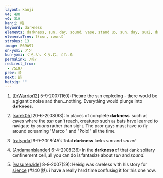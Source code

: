 ```yaml
---
layout: kanji
v4: 480
v6: 519
kanji: 暗
keyword: darkness
elements: darkness, sun, day, sound, vase, stand up, sun, day, sun2, day2
elementsTree: l(sun, sound)
strokes: 13
image: E69A97
on-yomi: アン
kun-yomi: くら.い、くら.む、くれ.る
permalink: /暗/
redirect_from:
 - /519/
prev: 音
next: 韻
heisig: ""
---
```


1) [<a href="http://kanji.koohii.com/profile/DrWarrior12">DrWarrior12</a>] 5-9-2007(160): Picture the sun exploding - there would be a gigantic noise and then...nothing. Everything would plunge into<strong> darkness</strong>.

2) [<a href="http://kanji.koohii.com/profile/sarek05">sarek05</a>] 20-6-2008(63): In places of complete <strong>darkness</strong>, such as caves where the <em>sun</em> can&#039;t reach, creatures such as bats have learned to navigate by <em>sound</em> rather than sight. The poor guys must have to fly around screaming &quot;Marco!&quot; and &quot;Polo!&quot; all the time.

3) [<a href="http://kanji.koohii.com/profile/eatyoda">eatyoda</a>] 6-9-2008(45): Total<strong> darkness</strong> lacks <em>sun</em> and <em>sound</em>.

4) [<a href="http://kanji.koohii.com/profile/AndamanIslander">AndamanIslander</a>] 6-4-2008(36): In the <strong>darkness</strong> of that dank solitary confinement cell, all you can do is fantasize about <em>sun</em> and <em>sound</em>.

5) [<a href="http://kanji.koohii.com/profile/wasurenaide">wasurenaide</a>] 8-8-2007(29): Heisig was careless with his story for <a href="../v4/240.html">silence</a> (#240 黙). i have a really hard time confusing it for this one now.

